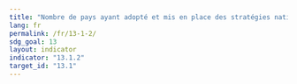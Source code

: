 ```yaml
---
title: "Nombre de pays ayant adopté et mis en place des stratégies nationales de réduction des risques"
lang: fr
permalink: /fr/13-1-2/
sdg_goal: 13
layout: indicator
indicator: "13.1.2"
target_id: "13.1"
---
```


